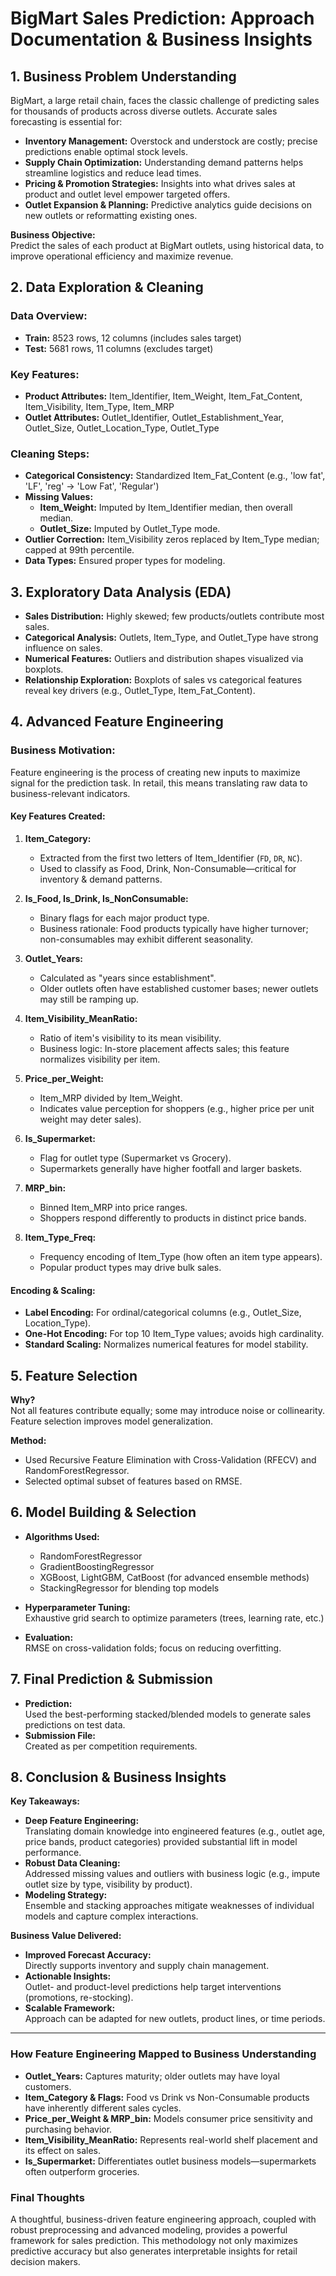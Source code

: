 # BigMart Sales Prediction: Approach Documentation & Business Insights

## 1. Business Problem Understanding

BigMart, a large retail chain, faces the classic challenge of predicting sales for thousands of products across diverse outlets. Accurate sales forecasting is essential for:

- **Inventory Management:** Overstock and understock are costly; precise predictions enable optimal stock levels.
- **Supply Chain Optimization:** Understanding demand patterns helps streamline logistics and reduce lead times.
- **Pricing & Promotion Strategies:** Insights into what drives sales at product and outlet level empower targeted offers.
- **Outlet Expansion & Planning:** Predictive analytics guide decisions on new outlets or reformatting existing ones.

**Business Objective:**  
Predict the sales of each product at BigMart outlets, using historical data, to improve operational efficiency and maximize revenue.

## 2. Data Exploration & Cleaning

### Data Overview:
- **Train:** 8523 rows, 12 columns (includes sales target)
- **Test:** 5681 rows, 11 columns (excludes target)

### Key Features:
- **Product Attributes:** Item_Identifier, Item_Weight, Item_Fat_Content, Item_Visibility, Item_Type, Item_MRP
- **Outlet Attributes:** Outlet_Identifier, Outlet_Establishment_Year, Outlet_Size, Outlet_Location_Type, Outlet_Type

### Cleaning Steps:
- **Categorical Consistency:** Standardized Item_Fat_Content (e.g., 'low fat', 'LF', 'reg' → 'Low Fat', 'Regular')
- **Missing Values:**
  - **Item_Weight:** Imputed by Item_Identifier median, then overall median.
  - **Outlet_Size:** Imputed by Outlet_Type mode.
- **Outlier Correction:** Item_Visibility zeros replaced by Item_Type median; capped at 99th percentile.
- **Data Types:** Ensured proper types for modeling.

## 3. Exploratory Data Analysis (EDA)

- **Sales Distribution:** Highly skewed; few products/outlets contribute most sales.
- **Categorical Analysis:** Outlets, Item_Type, and Outlet_Type have strong influence on sales.
- **Numerical Features:** Outliers and distribution shapes visualized via boxplots.
- **Relationship Exploration:** Boxplots of sales vs categorical features reveal key drivers (e.g., Outlet_Type, Item_Fat_Content).

## 4. Advanced Feature Engineering

### Business Motivation:
Feature engineering is the process of creating new inputs to maximize signal for the prediction task. In retail, this means translating raw data to business-relevant indicators.

#### Key Features Created:

1. **Item_Category:**  
   - Extracted from the first two letters of Item_Identifier (`FD`, `DR`, `NC`).
   - Used to classify as Food, Drink, Non-Consumable—critical for inventory & demand patterns.

2. **Is_Food, Is_Drink, Is_NonConsumable:**  
   - Binary flags for each major product type.
   - Business rationale: Food products typically have higher turnover; non-consumables may exhibit different seasonality.

3. **Outlet_Years:**  
   - Calculated as "years since establishment".
   - Older outlets often have established customer bases; newer outlets may still be ramping up.

4. **Item_Visibility_MeanRatio:**  
   - Ratio of item's visibility to its mean visibility.
   - Business logic: In-store placement affects sales; this feature normalizes visibility per item.

5. **Price_per_Weight:**  
   - Item_MRP divided by Item_Weight.
   - Indicates value perception for shoppers (e.g., higher price per unit weight may deter sales).

6. **Is_Supermarket:**  
   - Flag for outlet type (Supermarket vs Grocery).
   - Supermarkets generally have higher footfall and larger baskets.

7. **MRP_bin:**  
   - Binned Item_MRP into price ranges.
   - Shoppers respond differently to products in distinct price bands.

8. **Item_Type_Freq:**  
   - Frequency encoding of Item_Type (how often an item type appears).
   - Popular product types may drive bulk sales.

#### Encoding & Scaling:
- **Label Encoding:** For ordinal/categorical columns (e.g., Outlet_Size, Location_Type).
- **One-Hot Encoding:** For top 10 Item_Type values; avoids high cardinality.
- **Standard Scaling:** Normalizes numerical features for model stability.

## 5. Feature Selection

**Why?**  
Not all features contribute equally; some may introduce noise or collinearity. Feature selection improves model generalization.

**Method:**  
- Used Recursive Feature Elimination with Cross-Validation (RFECV) and RandomForestRegressor.
- Selected optimal subset of features based on RMSE.

## 6. Model Building & Selection

- **Algorithms Used:**  
  - RandomForestRegressor
  - GradientBoostingRegressor
  - XGBoost, LightGBM, CatBoost (for advanced ensemble methods)
  - StackingRegressor for blending top models

- **Hyperparameter Tuning:**  
  Exhaustive grid search to optimize parameters (trees, learning rate, etc.)

- **Evaluation:**  
  RMSE on cross-validation folds; focus on reducing overfitting.

## 7. Final Prediction & Submission

- **Prediction:**  
  Used the best-performing stacked/blended models to generate sales predictions on test data.
- **Submission File:**  
  Created as per competition requirements.

## 8. Conclusion & Business Insights

**Key Takeaways:**
- **Deep Feature Engineering:**  
  Translating domain knowledge into engineered features (e.g., outlet age, price bands, product categories) provided substantial lift in model performance.
- **Robust Data Cleaning:**  
  Addressed missing values and outliers with business logic (e.g., impute outlet size by type, visibility by product).
- **Modeling Strategy:**  
  Ensemble and stacking approaches mitigate weaknesses of individual models and capture complex interactions.

**Business Value Delivered:**
- **Improved Forecast Accuracy:**  
  Directly supports inventory and supply chain management.
- **Actionable Insights:**  
  Outlet- and product-level predictions help target interventions (promotions, re-stocking).
- **Scalable Framework:**  
  Approach can be adapted for new outlets, product lines, or time periods.

---

### **How Feature Engineering Mapped to Business Understanding**

- **Outlet_Years:** Captures maturity; older outlets may have loyal customers.
- **Item_Category & Flags:** Food vs Drink vs Non-Consumable products have inherently different sales cycles.
- **Price_per_Weight & MRP_bin:** Models consumer price sensitivity and purchasing behavior.
- **Item_Visibility_MeanRatio:** Represents real-world shelf placement and its effect on sales.
- **Is_Supermarket:** Differentiates outlet business models—supermarkets often outperform groceries.

### **Final Thoughts**

A thoughtful, business-driven feature engineering approach, coupled with robust preprocessing and advanced modeling, provides a powerful framework for sales prediction. This methodology not only maximizes predictive accuracy but also generates interpretable insights for retail decision makers.
